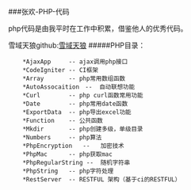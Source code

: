 ###张欢-PHP-代码

php代码是由我平时在工作中积累，借鉴他人的优秀代码。

雪域天狼github:[雪域天狼](https://github.com/xueyutianlang)
#####PHP目录：
```
    *AjaxApp     -- ajax调用php接口
    *CodeIgniter -- CI框架
    *Array       -- php常用数组函数
    *AutoAssocaition　--  自动联想功能
    *Curl        -- php curl函数常用功能 
    *Date        -- php常用date函数 
    *ExportData  -- php导出excel功能
    *Function    -- 公共函数
    *Mkdir       -- php创建多级，单级目录
    *Numbers     -- php算法
    *PhpEncryption   --   加密技术
    *PhpMac      -- php获取mac
    *PhpRegularString --  随机字符串
    *PhpString   -- php字符处理
    *RestServer  -- RESTFUL 架构（基于ci的RESTFUL）
```
